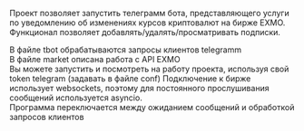 Проект позволяет запустить телеграмм бота, представляющего услуги по уведомлению об изменениях курсов криптовалют на бирже EXMO.<br/>
Функционал позволяет добавлять/удалять/просматривать подписки.<br/>

В файле tbot обрабатываются запросы клиентов telegramm<br/>
В файле market описана работа с API EXMO<br/>
Вы можете запустить и посмотреть на работу проекта, используя свой token telegram (задавать в файле conf)
Подключение к бирже использует websockets, поэтому для постоянного прослушивания сообщений используется asyncio.<br/>
Программа переключается между ожиданием сообщений и обработкой запросов клиентов<br/>
